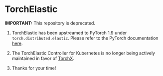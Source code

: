 # TorchElastic

**IMPORTANT:** This repository is deprecated.
1. TorchElastic has been upstreamed to PyTorch 1.9 under `torch.distributed.elastic`.
Please refer to the PyTorch documentation [here](https://pytorch.org/docs/stable/distributed.elastic.html).



2. The TorchElastic Controller for Kubernetes is no longer being actively maintained in favor of [TorchX](https://pytorch.org/torchx).

3. Thanks for your time!
